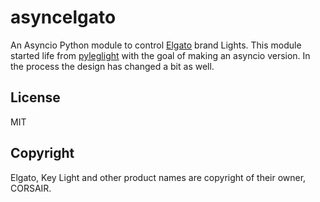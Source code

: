 # asyncelgato

An Asyncio Python module to control [Elgato](https://www.elgato.com/en) brand Lights. This module started life from [pyleglight](https://gitlab.com/obviate.io/pyleglight) with the goal of making an asyncio version. In the process the design has changed a bit as well.

## License
MIT

## Copyright
Elgato, Key Light and other product names are copyright of their owner, CORSAIR. 
